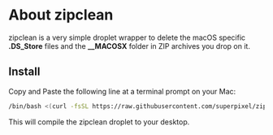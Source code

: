# About zipclean

zipclean is a very simple droplet wrapper to delete the macOS specific **.DS_Store** files and the **__MACOSX** folder in ZIP archives you drop on it.

## Install

Copy and Paste the following line at a terminal prompt on your Mac:

```sh
/bin/bash <(curl -fsSL https://raw.githubusercontent.com/superpixel/zipclean/master/install.sh)
```

This will compile the zipclean droplet to your desktop.